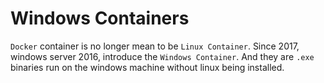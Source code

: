 # Windows Containers

`Docker` container is no longer mean to be `Linux Container`. Since 2017, windows server 2016, introduce the `Windows Container`. And they are `.exe` binaries run on the windows machine without linux being installed. 